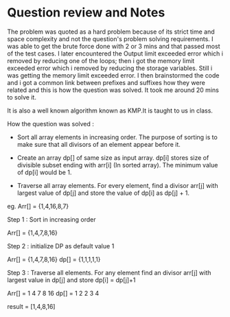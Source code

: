 # Question review and Notes

The problem was quoted as a hard problem because of its strict time and space complexity and not the question's problem solving requirements. I was able to get the brute force done with 2 or 3 mins and that passed most of the test cases. I later encountered the Output limit exceeded error which i removed by reducing one of the loops; then i got the memory limit exceeded error which i removed by reducing the storage variables. Still i was getting the memory limit exceeded error. I then brainstormed the code and i got a common link between prefixes and suffixes how they were related and this is how the question was solved. It took me around 20 mins to solve it.

It is also a well known algorithm known as KMP.It is taught to us in class.

How the question was solved :

- Sort all array elements in increasing order. The purpose of sorting is to make sure that all divisors of an element appear before it.
- Create an array dp[] of same size as input array. dp[i] stores size of divisible
subset ending with arr[i] (In sorted array). The minimum value of dp[i] would be 1.

- Traverse all array elements. For every element, find a divisor arr[j] with largest value of dp[j] and store the value of dp[i] as dp[j] + 1.


eg. Arr[] = {1,4,16,8,7}

Step 1 : Sort in increasing order 

Arr[] = {1,4,7,8,16}

Step 2 : initialize DP as default value 1

Arr[] = {1,4,7,8,16}
dp[]  = {1,1,1,1,1}

Step 3 : Traverse all elements. For any element find an divisor arr[j] with largest value in dp[j] and store dp[i] = dp[j]+1

Arr[] = 1 4 7 8 16
dp[] =  1 2 2 3 4

result = [1,4,8,16]
